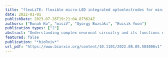 ```yaml
---
title: "flexLiTE: flexible micro-LED integrated optoelectrodes for minimally-invasive chronic deep-brain study"
date: 2022-01-01
publishDate: 2023-07-26T19:21:04.873624Z
authors: ["Eunah Ko", "misiV", "György Buzsáki", "Euisik Yoon"]
publication_types: ["2"]
abstract: "Understanding complex neuronal circuitry and its functions of a living organism requires a specialized tool which is capable of (i) recording a large ensemble of neuronal signals at single cell resolution, (ii) modulating neuronal activities optogenetically at the same time, and (iii) sustaining functionality for long-term chronic experiments without significant tissue degeneration or device migration. We hereby present an ultra-flexible, minimally-invasive, Michigan-type neural probe for chronic opto-electrophysiology studies: flexLiTE (flexible micro-LED integrated optoelectrodes). flexLiTE incorporates monolithically integrated, soma-sized micro-inorganic LEDs ($μ$ILEDs, 12 individually operated) and 32 recording electrodes. The stimulation and recording modalities are integrated by stacking two modules on a flexible shank, resulting in a 115 $μ$m-wide,12 $μ$m-thick, 10 mm-long optoelectrode. From prototype devices, we demonstrated the reliable operation of flexLiTEs for recording and modulation of hippocampal neurons in a freely moving mouse for over $∼$2 month.  ### Competing Interest Statement  The authors have declared no competing interest."
featured: false
publication: "*bioRxiv*"
url_pdf: "https://www.biorxiv.org/content/10.1101/2022.08.05.503006v1"
---
```


